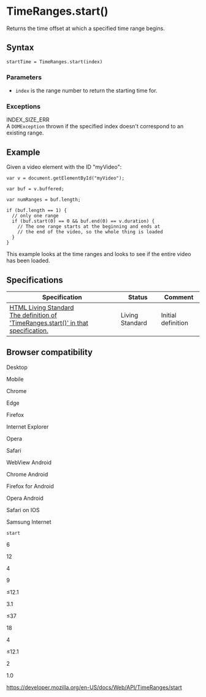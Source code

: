 TimeRanges.start()
==================

Returns the time offset at which a specified time range begins.

Syntax
------

    startTime = TimeRanges.start(index)

### Parameters

-   `index` is the range number to return the starting time for.

### Exceptions

INDEX\_SIZE\_ERR  
A `DOMException` thrown if the specified index doesn't correspond to an existing range.

Example
-------

Given a video element with the ID "myVideo":

    var v = document.getElementById("myVideo");

    var buf = v.buffered;

    var numRanges = buf.length;

    if (buf.length == 1) {
      // only one range
      if (buf.start(0) == 0 && buf.end(0) == v.duration) {
        // The one range starts at the beginning and ends at
        // the end of the video, so the whole thing is loaded
      }
    }

This example looks at the time ranges and looks to see if the entire video has been loaded.

Specifications
--------------

<table><thead><tr class="header"><th>Specification</th><th>Status</th><th>Comment</th></tr></thead><tbody><tr class="odd"><td><a href="https://html.spec.whatwg.org/multipage/#dom-timeranges-start">HTML Living Standard<br />
<span class="small">The definition of 'TimeRanges.start()' in that specification.</span></a></td><td><span class="spec-living">Living Standard</span></td><td>Initial definition</td></tr></tbody></table>

Browser compatibility
---------------------

Desktop

Mobile

Chrome

Edge

Firefox

Internet Explorer

Opera

Safari

WebView Android

Chrome Android

Firefox for Android

Opera Android

Safari on IOS

Samsung Internet

`start`

6

12

4

9

≤12.1

3.1

≤37

18

4

≤12.1

2

1.0

<a href="https://developer.mozilla.org/en-US/docs/Web/API/TimeRanges/start" class="_attribution-link">https://developer.mozilla.org/en-US/docs/Web/API/TimeRanges/start</a>
